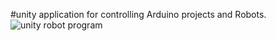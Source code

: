 #unity application for controlling Arduino projects and Robots.
![‏‏unity robot program](https://github.com/OriShmueli/joystick-servo-demo-unity-code/assets/43569659/d866ff81-e477-4761-b3f1-fd9967c17cf2)
